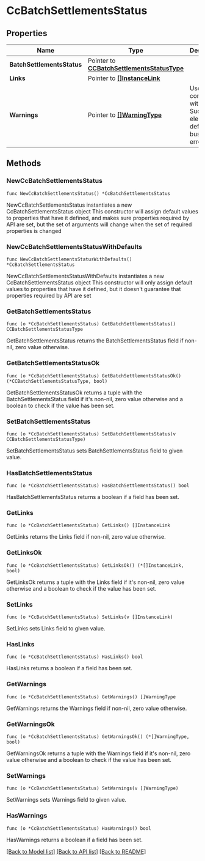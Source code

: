 # CcBatchSettlementsStatus

## Properties

Name | Type | Description | Notes
------------ | ------------- | ------------- | -------------
**BatchSettlementsStatus** | Pointer to [**CCBatchSettlementsStatusType**](CCBatchSettlementsStatusType.md) |  | [optional] 
**Links** | Pointer to [**[]InstanceLink**](InstanceLink.md) |  | [optional] 
**Warnings** | Pointer to [**[]WarningType**](WarningType.md) | Used in conjunction with the Success element to define a business error. | [optional] 

## Methods

### NewCcBatchSettlementsStatus

`func NewCcBatchSettlementsStatus() *CcBatchSettlementsStatus`

NewCcBatchSettlementsStatus instantiates a new CcBatchSettlementsStatus object
This constructor will assign default values to properties that have it defined,
and makes sure properties required by API are set, but the set of arguments
will change when the set of required properties is changed

### NewCcBatchSettlementsStatusWithDefaults

`func NewCcBatchSettlementsStatusWithDefaults() *CcBatchSettlementsStatus`

NewCcBatchSettlementsStatusWithDefaults instantiates a new CcBatchSettlementsStatus object
This constructor will only assign default values to properties that have it defined,
but it doesn't guarantee that properties required by API are set

### GetBatchSettlementsStatus

`func (o *CcBatchSettlementsStatus) GetBatchSettlementsStatus() CCBatchSettlementsStatusType`

GetBatchSettlementsStatus returns the BatchSettlementsStatus field if non-nil, zero value otherwise.

### GetBatchSettlementsStatusOk

`func (o *CcBatchSettlementsStatus) GetBatchSettlementsStatusOk() (*CCBatchSettlementsStatusType, bool)`

GetBatchSettlementsStatusOk returns a tuple with the BatchSettlementsStatus field if it's non-nil, zero value otherwise
and a boolean to check if the value has been set.

### SetBatchSettlementsStatus

`func (o *CcBatchSettlementsStatus) SetBatchSettlementsStatus(v CCBatchSettlementsStatusType)`

SetBatchSettlementsStatus sets BatchSettlementsStatus field to given value.

### HasBatchSettlementsStatus

`func (o *CcBatchSettlementsStatus) HasBatchSettlementsStatus() bool`

HasBatchSettlementsStatus returns a boolean if a field has been set.

### GetLinks

`func (o *CcBatchSettlementsStatus) GetLinks() []InstanceLink`

GetLinks returns the Links field if non-nil, zero value otherwise.

### GetLinksOk

`func (o *CcBatchSettlementsStatus) GetLinksOk() (*[]InstanceLink, bool)`

GetLinksOk returns a tuple with the Links field if it's non-nil, zero value otherwise
and a boolean to check if the value has been set.

### SetLinks

`func (o *CcBatchSettlementsStatus) SetLinks(v []InstanceLink)`

SetLinks sets Links field to given value.

### HasLinks

`func (o *CcBatchSettlementsStatus) HasLinks() bool`

HasLinks returns a boolean if a field has been set.

### GetWarnings

`func (o *CcBatchSettlementsStatus) GetWarnings() []WarningType`

GetWarnings returns the Warnings field if non-nil, zero value otherwise.

### GetWarningsOk

`func (o *CcBatchSettlementsStatus) GetWarningsOk() (*[]WarningType, bool)`

GetWarningsOk returns a tuple with the Warnings field if it's non-nil, zero value otherwise
and a boolean to check if the value has been set.

### SetWarnings

`func (o *CcBatchSettlementsStatus) SetWarnings(v []WarningType)`

SetWarnings sets Warnings field to given value.

### HasWarnings

`func (o *CcBatchSettlementsStatus) HasWarnings() bool`

HasWarnings returns a boolean if a field has been set.


[[Back to Model list]](../README.md#documentation-for-models) [[Back to API list]](../README.md#documentation-for-api-endpoints) [[Back to README]](../README.md)


